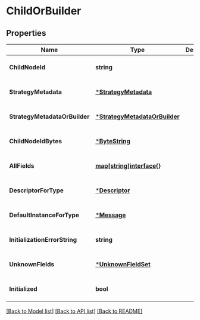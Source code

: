 # ChildOrBuilder

## Properties
Name | Type | Description | Notes
------------ | ------------- | ------------- | -------------
**ChildNodeId** | **string** |  | [optional] [default to null]
**StrategyMetadata** | [***StrategyMetadata**](StrategyMetadata.md) |  | [optional] [default to null]
**StrategyMetadataOrBuilder** | [***StrategyMetadataOrBuilder**](StrategyMetadataOrBuilder.md) |  | [optional] [default to null]
**ChildNodeIdBytes** | [***ByteString**](ByteString.md) |  | [optional] [default to null]
**AllFields** | [**map[string]interface{}**](interface{}.md) |  | [optional] [default to null]
**DescriptorForType** | [***Descriptor**](Descriptor.md) |  | [optional] [default to null]
**DefaultInstanceForType** | [***Message**](Message.md) |  | [optional] [default to null]
**InitializationErrorString** | **string** |  | [optional] [default to null]
**UnknownFields** | [***UnknownFieldSet**](UnknownFieldSet.md) |  | [optional] [default to null]
**Initialized** | **bool** |  | [optional] [default to null]

[[Back to Model list]](../README.md#documentation-for-models) [[Back to API list]](../README.md#documentation-for-api-endpoints) [[Back to README]](../README.md)

